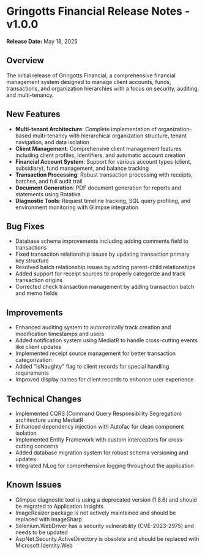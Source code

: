 # Gringotts Financial Release Notes - v1.0.0

**Release Date:** May 18, 2025

## Overview
The initial release of Gringotts Financial, a comprehensive financial management system designed to manage client accounts, funds, transactions, and organization hierarchies with a focus on security, auditing, and multi-tenancy.

## New Features
- **Multi-tenant Architecture**: Complete implementation of organization-based multi-tenancy with hierarchical organization structure, tenant navigation, and data isolation
- **Client Management**: Comprehensive client management features including client profiles, identifiers, and automatic account creation
- **Financial Account System**: Support for various account types (client, subsidiary), fund management, and balance tracking
- **Transaction Processing**: Robust transaction processing with receipts, batches, and full audit trail
- **Document Generation**: PDF document generation for reports and statements using Rotativa
- **Diagnostic Tools**: Request timeline tracking, SQL query profiling, and environment monitoring with Glimpse integration

## Bug Fixes
- Database schema improvements including adding comments field to transactions
- Fixed transaction relationship issues by updating transaction primary key structure
- Resolved batch relationship issues by adding parent-child relationships
- Added support for receipt sources to properly categorize and track transaction origins
- Corrected check transaction management by adding transaction batch and memo fields

## Improvements
- Enhanced auditing system to automatically track creation and modification timestamps and users
- Added notification system using MediatR to handle cross-cutting events like client updates
- Implemented receipt source management for better transaction categorization
- Added "IsNaughty" flag to client records for special handling requirements
- Improved display names for client records to enhance user experience

## Technical Changes
- Implemented CQRS (Command Query Responsibility Segregation) architecture using MediatR
- Enhanced dependency injection with Autofac for clean component isolation
- Implemented Entity Framework with custom interceptors for cross-cutting concerns
- Added database migration system for robust schema versioning and updates
- Integrated NLog for comprehensive logging throughout the application

## Known Issues
- Glimpse diagnostic tool is using a deprecated version (1.8.6) and should be migrated to Application Insights
- ImageResizer package is not actively maintained and should be replaced with ImageSharp
- Selenium.WebDriver has a security vulnerability (CVE-2023-2975) and needs to be updated
- AspNet.Security.ActiveDirectory is obsolete and should be replaced with Microsoft.Identity.Web
